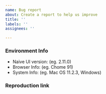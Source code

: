 ```yaml
---
name: Bug report
about: Create a report to help us improve
title: ''
labels: ''
assignees: ''

---
```


### Environment Info

- Naive UI version: (eg. 2.11.0)
- Browser Info: (eg. Chome 91)
- System Info: (eg. Mac OS 11.2.3, Windows)

### Reproduction link

<!-- A CodeSandbox reproduction link is recommended. ->

### Steps to reproduce

### What is expected?

### What is actually happening?
